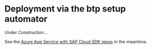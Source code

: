 # Deployment via the btp setup automator

Under Construction...

See the [Azure App Service with SAP Cloud SDK repos](https://github.com/Azure-Samples/app-service-javascript-sap-cloud-sdk-quickstart/blob/main/documentation/DEPLOYMENT-BTPSA.md) in the meantime.
